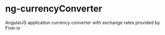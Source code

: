 # ng-currencyConverter
AngularJS application currency converter with exchange rates provided by Fixer.io
